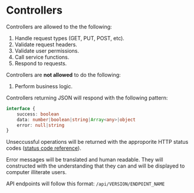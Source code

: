 # Controllers

Controllers are allowed to the the following:

1. Handle request types (GET, PUT, POST, etc).
1. Validate request headers.
1. Validate user permissions.
1. Call service functions.
1. Respond to requests.

Controllers are **not allowed** to do the following:

1. Perform business logic.

Controllers returning JSON will respond with the following pattern:

```typescript
interface {
	success: boolean
	data: number|boolean|string|Array<any>|object
	error: null|string
}
```

Unseccussful operations will be returned with the approporite HTTP status codes ([status code reference](https://www.steveschoger.com/status-code-poster/img/status-code.png)).

Error messages will be translated and human readable. They will constructed with the understanding that they can and will be displayed to computer illiterate users.

API endpoints will follow this format: `/api/VERSION/ENDPOINT_NAME`

